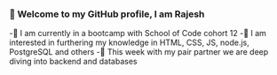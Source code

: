 ### 👋 Welcome to my GitHub profile, I am Rajesh
-🌱 I am currently in a bootcamp with School of Code cohort 12
-👀 I am interested in furthering my knowledge in HTML, CSS, JS, node.js, PostgreSQL and others
-👯 This week with my pair partner we are deep diving into backend and databases

<!--
**Rajesh-Reel/Rajesh-Reel** is a ✨ _special_ ✨ repository because its `README.md` (this file) appears on your GitHub profile.

Here are some ideas to get you started:

- 🔭 I’m currently working on ...
- 🌱 I’m currently learning ...
- 👯 I’m looking to collaborate on ...
- 🤔 I’m looking for help with ...
- 💬 Ask me about ...
- 📫 How to reach me: ...
- 😄 Pronouns: ...
- ⚡ Fun fact: ...
-->
